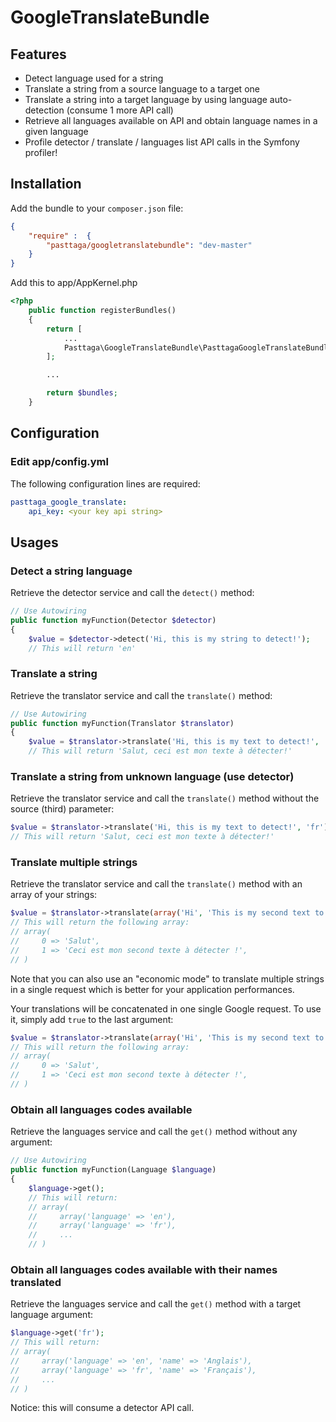 GoogleTranslateBundle
=====================

Features
--------

 * Detect language used for a string
 * Translate a string from a source language to a target one
 * Translate a string into a target language by using language auto-detection (consume 1 more API call)
 * Retrieve all languages available on API and obtain language names in a given language
 * Profile detector / translate / languages list API calls in the Symfony profiler!

Installation
------------

Add the bundle to your `composer.json` file:

```json
{
    "require" :  {
        "pasttaga/googletranslatebundle": "dev-master"
    }
}
```

Add this to app/AppKernel.php

```php
<?php
    public function registerBundles()
    {
        return [
            ...
            Pasttaga\GoogleTranslateBundle\PasttagaGoogleTranslateBundle::class => ['all' => true],
        ];

        ...

        return $bundles;
    }
```

Configuration
-------------

### Edit app/config.yml

The following configuration lines are required:

```yaml
pasttaga_google_translate:
    api_key: <your key api string>
```

Usages
------

### Detect a string language

Retrieve the detector service and call the `detect()` method:

```php
// Use Autowiring
public function myFunction(Detector $detector)
{
    $value = $detector->detect('Hi, this is my string to detect!');
    // This will return 'en'
```

### Translate a string

Retrieve the translator service and call the `translate()` method:

```php
// Use Autowiring
public function myFunction(Translator $translator)
{
    $value = $translator->translate('Hi, this is my text to detect!', 'fr', 'en');
    // This will return 'Salut, ceci est mon texte à détecter!'
```

### Translate a string from unknown language (use detector)

Retrieve the translator service and call the `translate()` method without the source (third) parameter:

```php
$value = $translator->translate('Hi, this is my text to detect!', 'fr');
// This will return 'Salut, ceci est mon texte à détecter!'
```

### Translate multiple strings

Retrieve the translator service and call the `translate()` method with an array of your strings:

```php
$value = $translator->translate(array('Hi', 'This is my second text to detect!'), 'fr', 'en');
// This will return the following array:
// array(
//     0 => 'Salut',
//     1 => 'Ceci est mon second texte à détecter !',
// )
```

Note that you can also use an "economic mode" to translate multiple strings in a single request which is better for your application performances.

Your translations will be concatenated in one single Google request. To use it, simply add `true` to the last argument:

```php
$value = $translator->translate(array('Hi', 'This is my second text to detect!'), 'fr', 'en', true);
// This will return the following array:
// array(
//     0 => 'Salut',
//     1 => 'Ceci est mon second texte à détecter !',
// )
```

### Obtain all languages codes available

Retrieve the languages service and call the `get()` method without any argument:

```php
// Use Autowiring
public function myFunction(Language $language)
{
    $language->get();
    // This will return:
    // array(
    //     array('language' => 'en'),
    //     array('language' => 'fr'),
    //     ...
    // )
```

### Obtain all languages codes available with their names translated

Retrieve the languages service and call the `get()` method with a target language argument:

```php
$language->get('fr');
// This will return:
// array(
//     array('language' => 'en', 'name' => 'Anglais'),
//     array('language' => 'fr', 'name' => 'Français'),
//     ...
// )
```


Notice: this will consume a detector API call.
